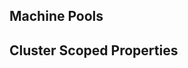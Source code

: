 <!--- TODO(displague) fill these sections which are linked to by the parent customization.md -->
## Machine Pools


## Cluster Scoped Properties
